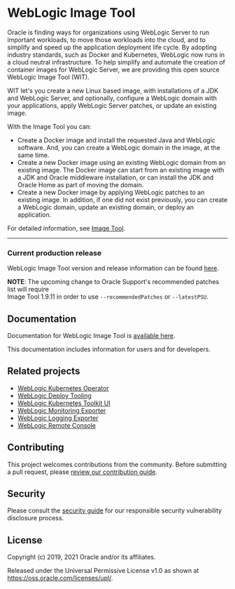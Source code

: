 # WebLogic Image Tool

Oracle is finding ways for organizations using WebLogic Server to run important workloads, to move those workloads into
the cloud, and to simplify and speed up the application deployment life cycle. By adopting industry standards, such as Docker
and Kubernetes, WebLogic now runs in a cloud neutral infrastructure.  To help simplify and automate the creation of
container images for WebLogic Server, we are providing this open source WebLogic Image Tool (WIT).  

WIT let's you create a new Linux based image, with installations of a JDK and WebLogic Server, and optionally,
configure a WebLogic domain with your applications, apply WebLogic Server patches, or update an existing image.


With the Image Tool you can:

* Create a Docker image and install the requested Java and WebLogic software. And, you can create a
WebLogic domain in the image, at the same time.
* Create a new Docker image using an existing WebLogic domain from an existing image. The Docker
image can start from an existing image with a JDK and Oracle middleware installation, or can install
the JDK and Oracle Home as part of moving the domain.
* Create a new Docker image by applying WebLogic patches to an existing image. In addition,
 if one did not exist previously, you can create a WebLogic domain, update an existing domain, or deploy an application.

For detailed information, see [Image Tool](https://oracle.github.io/weblogic-image-tool/userguide/tools/).

***
### Current production release

WebLogic Image Tool version and release information can be found [here](https://github.com/oracle/weblogic-image-tool/releases).

**NOTE**: The upcoming change to Oracle Support's recommended patches list will require  
Image Tool 1.9.11 in order to use `--recommendedPatches` or `--latestPSU`.

## Documentation

Documentation for WebLogic Image Tool is [available here](https://oracle.github.io/weblogic-image-tool/).

This documentation includes information for users and for developers.

## Related projects

* [WebLogic Kubernetes Operator](https://oracle.github.io/weblogic-kubernetes-operator/)
* [WebLogic Deploy Tooling](https://oracle.github.io/weblogic-deploy-tooling/)
* [WebLogic Kubernetes Toolkit UI](https://oracle.github.io/weblogic-toolkit-ui/)
* [WebLogic Monitoring Exporter](https://github.com/oracle/weblogic-monitoring-exporter)
* [WebLogic Logging Exporter](https://github.com/oracle/weblogic-logging-exporter)
* [WebLogic Remote Console](https://oracle.github.io/weblogic-remote-console/)

## Contributing

This project welcomes contributions from the community. Before submitting a pull
request, please [review our contribution guide](./CONTRIBUTING.md).

## Security

Please consult the [security guide](./SECURITY.md) for our responsible security
vulnerability disclosure process.

## License

Copyright (c) 2019, 2021 Oracle and/or its affiliates.

Released under the Universal Permissive License v1.0 as shown at
<https://oss.oracle.com/licenses/upl/>.
